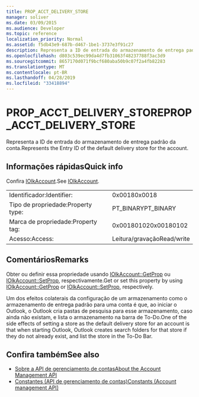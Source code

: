 ```yaml
---
title: PROP_ACCT_DELIVERY_STORE
manager: soliver
ms.date: 03/09/2015
ms.audience: Developer
ms.topic: reference
localization_priority: Normal
ms.assetid: f5db43e9-687b-d467-1be1-3737e3f91c27
description: Representa a ID de entrada do armazenamento de entrega padrão da conta.
ms.openlocfilehash: d803c539ec99da4d7fb31063f48237788f3ac3d9
ms.sourcegitcommit: 8657170d071f9bcf680aba50b9c07f2a4fb82283
ms.translationtype: MT
ms.contentlocale: pt-BR
ms.lasthandoff: 04/28/2019
ms.locfileid: "33418894"
---
```

# <a name="prop_acct_delivery_store"></a><span data-ttu-id="d452f-103">PROP_ACCT_DELIVERY_STORE</span><span class="sxs-lookup"><span data-stu-id="d452f-103">PROP_ACCT_DELIVERY_STORE</span></span>

<span data-ttu-id="d452f-104">Representa a ID de entrada do armazenamento de entrega padrão da conta.</span><span class="sxs-lookup"><span data-stu-id="d452f-104">Represents the Entry ID of the default delivery store for the account.</span></span>
  
## <a name="quick-info"></a><span data-ttu-id="d452f-105">Informações rápidas</span><span class="sxs-lookup"><span data-stu-id="d452f-105">Quick info</span></span>

<span data-ttu-id="d452f-106">Confira [IOlkAccount](iolkaccount.md).</span><span class="sxs-lookup"><span data-stu-id="d452f-106">See [IOlkAccount](iolkaccount.md).</span></span>
  
|||
|:-----|:-----|
|<span data-ttu-id="d452f-107">Identificador:</span><span class="sxs-lookup"><span data-stu-id="d452f-107">Identifier:</span></span>  <br/> |<span data-ttu-id="d452f-108">0x0018</span><span class="sxs-lookup"><span data-stu-id="d452f-108">0x0018</span></span>  <br/> |
|<span data-ttu-id="d452f-109">Tipo de propriedade:</span><span class="sxs-lookup"><span data-stu-id="d452f-109">Property type:</span></span>  <br/> |<span data-ttu-id="d452f-110">PT_BINARY</span><span class="sxs-lookup"><span data-stu-id="d452f-110">PT_BINARY</span></span>  <br/> |
|<span data-ttu-id="d452f-111">Marca de propriedade:</span><span class="sxs-lookup"><span data-stu-id="d452f-111">Property tag:</span></span>  <br/> |<span data-ttu-id="d452f-112">0x00180102</span><span class="sxs-lookup"><span data-stu-id="d452f-112">0x00180102</span></span>  <br/> |
|<span data-ttu-id="d452f-113">Acesso:</span><span class="sxs-lookup"><span data-stu-id="d452f-113">Access:</span></span>  <br/> |<span data-ttu-id="d452f-114">Leitura/gravação</span><span class="sxs-lookup"><span data-stu-id="d452f-114">Read/write</span></span>  <br/> |
   
## <a name="remarks"></a><span data-ttu-id="d452f-115">Comentários</span><span class="sxs-lookup"><span data-stu-id="d452f-115">Remarks</span></span>

<span data-ttu-id="d452f-116">Obter ou definir essa propriedade usando [IOlkAccount::GetProp](iolkaccount-getprop.md) ou [IOlkAccount::SetProp](iolkaccount-setprop.md), respectivamente.</span><span class="sxs-lookup"><span data-stu-id="d452f-116">Get or set this property by using [IOlkAccount::GetProp](iolkaccount-getprop.md) or [IOlkAccount::SetProp](iolkaccount-setprop.md), respectively.</span></span>
  
<span data-ttu-id="d452f-117">Um dos efeitos colaterais da configuração de um armazenamento como o armazenamento de entrega padrão para uma conta é que, ao iniciar o Outlook, o Outlook cria pastas de pesquisa para esse armazenamento, caso ainda não existam, e lista o armazenamento na barra de To-Do.</span><span class="sxs-lookup"><span data-stu-id="d452f-117">One of the side effects of setting a store as the default delivery store for an account is that when starting Outlook, Outlook creates search folders for that store if they do not already exist, and list the store in the To-Do Bar.</span></span>
  
## <a name="see-also"></a><span data-ttu-id="d452f-118">Confira também</span><span class="sxs-lookup"><span data-stu-id="d452f-118">See also</span></span>

- [<span data-ttu-id="d452f-119">Sobre a API de gerenciamento de contas</span><span class="sxs-lookup"><span data-stu-id="d452f-119">About the Account Management API</span></span>](about-the-account-management-api.md)
- [<span data-ttu-id="d452f-120">Constantes (API de gerenciamento de contas)</span><span class="sxs-lookup"><span data-stu-id="d452f-120">Constants (Account management API)</span></span>](constants-account-management-api.md)

